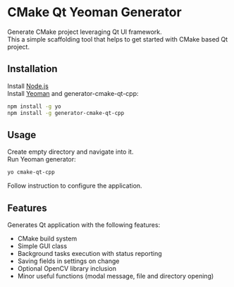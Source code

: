 # CMake Qt Yeoman Generator

Generate CMake project leveraging Qt UI framework.  
This a simple scaffolding tool that helps to get started with CMake based Qt project.

## Installation

Install [Node.js](https://nodejs.org/en/)  
Install [Yeoman](http://yeoman.io/) and generator-cmake-qt-cpp:
```bash
npm install -g yo
npm install -g generator-cmake-qt-cpp
```

## Usage
Create empty directory and navigate into it.  
Run Yeoman generator:  
```bash
yo cmake-qt-cpp
```
Follow instruction to configure the application.

## Features
Generates Qt application with the following features:  
* CMake build system
* Simple GUI class
* Background tasks execution with status reporting
* Saving fields in settings on change
* Optional OpenCV library inclusion
* Minor useful functions (modal message, file and directory opening)


